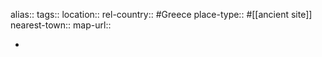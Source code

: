 alias::
tags::
location::
rel-country:: #Greece
place-type:: #[[ancient site]]
nearest-town::
map-url::

-

